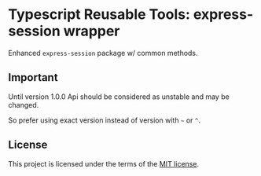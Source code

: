 # Typescript Reusable Tools: express-session wrapper

Enhanced `express-session` package w/ common methods.

## Important

Until version 1.0.0 Api should be considered as unstable and may be changed.

So prefer using exact version instead of version with `~` or `^`.

## License

This project is licensed under the terms of the [MIT license](https://github.com/tsReusableTools/tsrt/blob/master/LICENSE).
